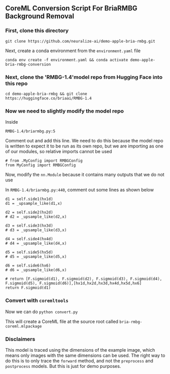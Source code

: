 ## CoreML Conversion Script For BriaRMBG Background Removal

### First, clone this directory
```
git clone https://github.com/neuralize-ai/demo-apple-bria-rmbg.git
```

Next, create a conda environment from the `environment.yaml` file
```
conda env create -f environment.yaml && conda activate demo-apple-bria-rmbg-conversion
```


### Next, clone the 'RMBG-1.4'model repo from Hugging Face into this repo
```
cd demo-apple-bria-rmbg && git clone https://huggingface.co/briaai/RMBG-1.4
```


### Now we need to slightly modify the model repo

Inside
```
RMBG-1.4/briarmbg.py:5
```

Comment out and add this line. We need to do this because the model repo is written to expect it to be run as its own repo, but we are importing as one of our modules, so relative imports cannot be used
```
# from .MyConfig import RMBGConfig
from MyConfig import RMBGConfig
```

Now, modify the `nn.Module` because it contains many outputs that we do not use

In `RMBG-1.4/briarmbg.py:440`, comment out some lines as shown below
```
d1 = self.side1(hx1d)
d1 = _upsample_like(d1,x)

d2 = self.side2(hx2d)
# d2 = _upsample_like(d2,x)

d3 = self.side3(hx3d)
# d3 = _upsample_like(d3,x)

d4 = self.side4(hx4d)
# d4 = _upsample_like(d4,x)

d5 = self.side5(hx5d)
# d5 = _upsample_like(d5,x)

d6 = self.side6(hx6)
# d6 = _upsample_like(d6,x)

# return [F.sigmoid(d1), F.sigmoid(d2), F.sigmoid(d3), F.sigmoid(d4), F.sigmoid(d5), F.sigmoid(d6)],[hx1d,hx2d,hx3d,hx4d,hx5d,hx6]
return F.sigmoid(d1)
```


### Convert with `coremltools`
Now we can do `python convert.py`

This will create a CoreML file at the source root called `bria-rmbg-coreml.mlpackage`


### Disclaimers
This model is traced using the dimensions of the example image, which means only images with the same dimensions can be used. The right way to do this is to only trace the `forward` method, and not the `preprocess` and `postprocess` models. But this is just for demo purposes.
